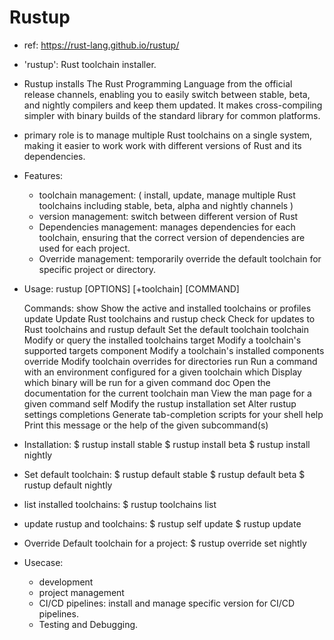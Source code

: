 # Rustup

- ref: https://rust-lang.github.io/rustup/

- 'rustup': Rust toolchain installer.

- Rustup installs The Rust Programming Language from the official release channels, enabling you to easily
  switch between stable, beta, and nightly compilers and keep them updated. It makes cross-compiling simpler
  with binary builds of the standard library for common platforms.

- primary role is to manage multiple Rust toolchains on a single system, making it easier to work work with
  different versions of Rust and its dependencies.

- Features:
    - toolchain management: ( install, update, manage multiple Rust toolchains including stable, beta, alpha
      and nightly channels )
    - version management: switch between different version of Rust
    - Dependencies management: manages dependencies for each toolchain, ensuring that the correct version of
      dependencies are used for each project.
    - Override management: temporarily override the default toolchain for specific project or directory.

- Usage: rustup [OPTIONS] [+toolchain] [COMMAND]

    Commands:
      show         Show the active and installed toolchains or profiles
      update       Update Rust toolchains and rustup
      check        Check for updates to Rust toolchains and rustup
      default      Set the default toolchain
      toolchain    Modify or query the installed toolchains
      target       Modify a toolchain's supported targets
      component    Modify a toolchain's installed components
      override     Modify toolchain overrides for directories
      run          Run a command with an environment configured for a given toolchain
      which        Display which binary will be run for a given command
      doc          Open the documentation for the current toolchain
      man          View the man page for a given command
      self         Modify the rustup installation
      set          Alter rustup settings
      completions  Generate tab-completion scripts for your shell
      help         Print this message or the help of the given subcommand(s)

- Installation:
    $ rustup install stable
    $ rustup install beta
    $ rustup install nightly

- Set default toolchain:
    $ rustup default stable
    $ rustup default beta
    $ rustup default nightly

- list installed toolchains:
    $ rustup toolchains list

- update rustup and toolchains:
    $ rustup self update
    $ rustup update

- Override Default toolchain for a project:
    $ rustup override set nightly

- Usecase:
    - development
    - project management
    - CI/CD pipelines: install and manage specific version for CI/CD pipelines.
    - Testing and Debugging.


